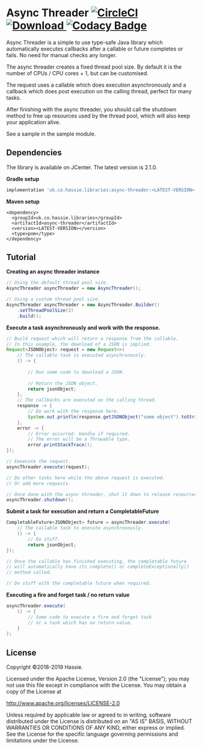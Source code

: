 Async Threader [![CircleCI](https://circleci.com/gh/hassieswift621/async-threader.svg?style=svg)](https://circleci.com/gh/hassieswift621/async-threader) [ ![Download](https://api.bintray.com/packages/hassie/maven/async-threader/images/download.svg) ](https://bintray.com/hassie/maven/async-threader/_latestVersion) [![Codacy Badge](https://api.codacy.com/project/badge/Grade/14333c1f3d0b44ca9f2efcdb375f498a)](https://www.codacy.com/app/hassieswift621/async-threader?utm_source=github.com&amp;utm_medium=referral&amp;utm_content=hassieswift621/async-threader&amp;utm_campaign=Badge_Grade)
==============

Async Threader is a simple to use type-safe Java library which automatically executes callbacks after a callable or future completes or fails. No need for manual checks any longer.

The async threader creates a fixed thread pool size. By default it is the number of CPUs / CPU cores + 1, but can be customised.

The request uses a callable which does execution asynchronously and a callback which does post execution on the calling thread, perfect for many tasks.

After finishing with the async threader, you should call the shutdown method to free up resources used by the thread pool, which will also keep your application alive.

See a sample in the sample module.

Dependencies
------------
The library is available on JCenter. The latest version is 2.1.0.

**Gradle setup**
```gradle
implementation 'uk.co.hassie.libraries:async-threader:<LATEST-VERSION>'
```

**Maven setup**
```maven
<dependency>
  <groupId>uk.co.hassie.libraries</groupId>
  <artifactId>async-threader</artifactId>
  <version><LATEST-VERSION></version>
  <type>pom</type>
</dependency>
```

Tutorial
--------
**Creating an async threader instance**
```java
// Using the default thread pool size.
AsyncThreader asyncThreader = new AsyncThreader();

// Using a custom thread pool size.
AsyncThreader asyncThreader = new AsyncThreader.Builder()
    .setThreadPoolSize(2)
    .build();
```

**Execute a task asynchronously and work with the response.**
```java
// Build request which will return a response from the callable.
// In this example, the download of a JSON is implied.
Request<JSONObject> request = new Request<>(
    // The callable task is executed asynchronously.
    () -> {
        
        // Run some code to download a JSON.
        
        // Return the JSON object.
        return jsonObject;
    },
    // The callbacks are executed on the calling thread.
    response -> {
        // Do work with the response here.
        System.out.println(response.getJSONObject("some object").toString());
    },
    error -> {
        // Error occurred. Handle if required.
        // The error will be a Throwable type.
        error.printStackTrace();
});

// Eexecute the request.
asyncThreader.execute(request);

// Do other tasks here while the above request is executed.
// Or add more requests.

// Once done with the async threader, shut it down to release resources.
asyncThreader.shutdown();
```

**Submit a task for execution and return a CompletableFuture**
```java
CompletableFuture<JSONObject> future = asyncThreader.execute(
    // The callable task to execute asynchronously.
    () -> {
        // Do stuff.
        return jsonObject;
});

// Once the callable has finished executing, the completable future
// will automatically have its complete() or completeExceptionally()
// method called. 

// Do stuff with the completable future when required.
```

**Executing a fire and forget task / no return value**
```java
asyncThreader.execute(
    () -> {
        // Some code to execute a fire and forget task
        // or a task which has no return value.
    }    
);
```

License
-------
Copyright ©2018-2019 Hassie.

Licensed under the Apache License, Version 2.0 (the "License"); you may not use this file except in compliance with the License. You may obtain a copy of the License at

http://www.apache.org/licenses/LICENSE-2.0

Unless required by applicable law or agreed to in writing, software distributed under the License is distributed on an "AS IS" BASIS, WITHOUT WARRANTIES OR CONDITIONS OF ANY KIND, either express or implied. See the License for the specific language governing permissions and limitations under the License.
